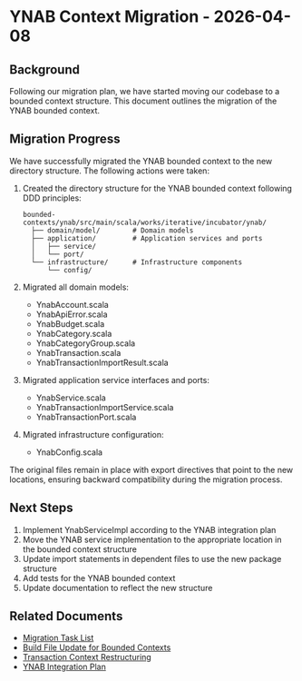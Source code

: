 # YNAB Context Migration - 2026-04-08

## Background

Following our migration plan, we have started moving our codebase to a bounded context structure. This document outlines the migration of the YNAB bounded context.

## Migration Progress

We have successfully migrated the YNAB bounded context to the new directory structure. The following actions were taken:

1. Created the directory structure for the YNAB bounded context following DDD principles:
   ```
   bounded-contexts/ynab/src/main/scala/works/iterative/incubator/ynab/
     ├── domain/model/        # Domain models
     ├── application/         # Application services and ports
     │   ├── service/
     │   └── port/
     └── infrastructure/      # Infrastructure components
         └── config/
   ```

2. Migrated all domain models:
   - YnabAccount.scala
   - YnabApiError.scala
   - YnabBudget.scala
   - YnabCategory.scala
   - YnabCategoryGroup.scala
   - YnabTransaction.scala
   - YnabTransactionImportResult.scala

3. Migrated application service interfaces and ports:
   - YnabService.scala
   - YnabTransactionImportService.scala
   - YnabTransactionPort.scala

4. Migrated infrastructure configuration:
   - YnabConfig.scala

The original files remain in place with export directives that point to the new locations, ensuring backward compatibility during the migration process.

## Next Steps

1. Implement YnabServiceImpl according to the YNAB integration plan
2. Move the YNAB service implementation to the appropriate location in the bounded context structure
3. Update import statements in dependent files to use the new package structure
4. Add tests for the YNAB bounded context
5. Update documentation to reflect the new structure

## Related Documents

- [Migration Task List](20260407-migration-task-list.md)
- [Build File Update for Bounded Contexts](20260407-build-file-update.md)
- [Transaction Context Restructuring](20260405-transaction-context-restructuring.md)
- [YNAB Integration Plan](ynab-integration-plan.md)